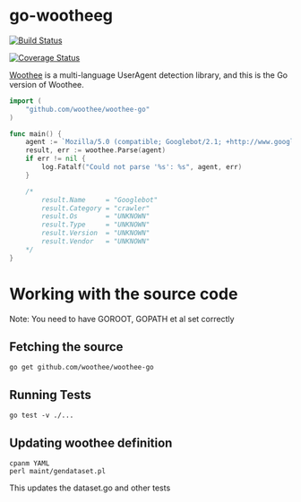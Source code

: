 go-wootheeg
==========

[![Build Status](https://travis-ci.org/woothee/woothee-go.png?branch=master)](https://travis-ci.org/woothee/woothee-go)

[![Coverage Status](https://coveralls.io/repos/woothee/woothee-go/badge.png?branch=HEAD)](https://coveralls.io/r/woothee/woothee-go?branch=topic%2Fgoveralls)

[Woothee](https://github.com/woothee) is a multi-language UserAgent detection library, and this is the Go version of Woothee.

```go
import (
    "github.com/woothee/woothee-go"
)

func main() {
    agent := `Mozilla/5.0 (compatible; Googlebot/2.1; +http://www.google.com/bot.html)`
    result, err := woothee.Parse(agent)
    if err != nil {
        log.Fatalf("Could not parse '%s': %s", agent, err)
    }

    /*
        result.Name     = "Googlebot"
        result.Category = "crawler"
        result.Os       = "UNKNOWN"
        result.Type     = "UNKNOWN"
        result.Version  = "UNKNOWN"
        result.Vendor   = "UNKNOWN"
    */
}
```

# Working with the source code

Note: You need to have GOROOT, GOPATH et al set correctly

## Fetching the source

```
go get github.com/woothee/woothee-go
```

## Running Tests

```
go test -v ./...
```

## Updating woothee definition

```
cpanm YAML
perl maint/gendataset.pl
```

This updates the dataset.go and other tests
